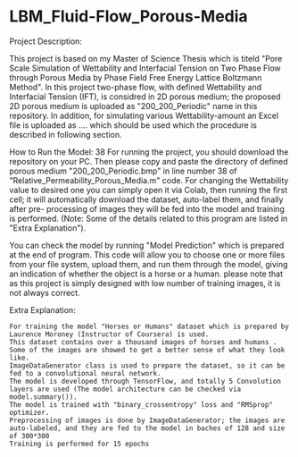 # LBM_Fluid-Flow_Porous-Media

Project Description:

This project is based on my Master of Science Thesis which is titeld "Pore  Scale  Simulation  of  Wettability  and  Interfacial  Tension  on  Two  Phase  Flow through Porous Media by Phase Field Free Energy Lattice Boltzmann Method". In this project two-phase flow, with defined Wettability and Interfacial Tension (IFT), is considred in 2D porous medium; the proposed 2D porous medium is uploaded as "200_200_Periodic" name in this repository. In addition, for simulating various Wettability-amount an Excel file is uploaded as .... which should be used which the procedure is described in following section. 

How to Run the Model:
38
For running the project, you should download the repository on your PC. Then please copy and paste the directory of defined porous medium "200_200_Periodic.bmp" in line number 38 of "Relative_Permeability_Porous_Media.m" code. For changing the Wettability value to desired one you can   simply open it via Colab, then running the first cell; it will automatically download the dataset, auto-label them, and finally after pre- processing of images they will be fed into the model and training is performed. (Note: Some of the details related to this program are listed in "Extra Explanation").

You can check the model by running "Model Prediction" which is prepared at the end of program. This code will allow you to choose one or more files from your file system, upload them, and run them through the model, giving an indication of whether the object is a horse or a human. please note that as this project is simply designed with low number of training images, it is not always correct.

Extra Explanation:

    For training the model "Horses or Humans" dataset which is prepared by Laurence Moroney (Instructor of Coursera) is used.
    This dataset contains over a thousand images of horses and humans . Some of the images are showed to get a better sense of what they look like.
    ImageDataGenerator class is used to prepare the dataset, so it can be fed to a convolutional neural network.
    The model is developed through TensorFlow, and totally 5 Convolution layers are used (The model architecture can be checked via model.summary()).
    The model is trained with "binary_crossentropy" loss and "RMSprop" optimizer.
    Preprocessing of images is done by ImageDataGenerator; the images are auto-labeled, and they are fed to the model in baches of 128 and size of 300*300
    Training is performed for 15 epochs
